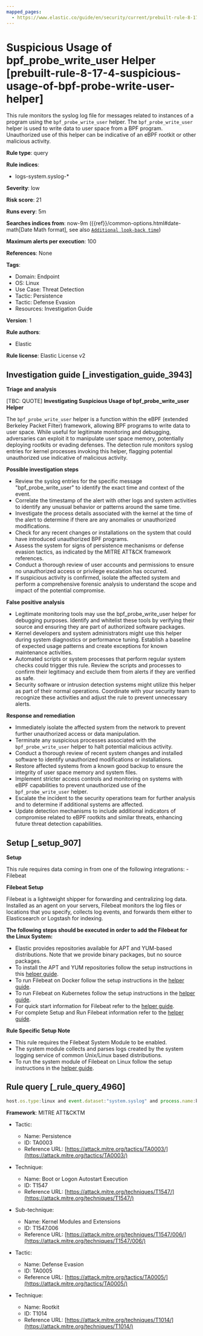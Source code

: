 ```yaml
---
mapped_pages:
  - https://www.elastic.co/guide/en/security/current/prebuilt-rule-8-17-4-suspicious-usage-of-bpf-probe-write-user-helper.html
---
```


# Suspicious Usage of bpf_probe_write_user Helper [prebuilt-rule-8-17-4-suspicious-usage-of-bpf-probe-write-user-helper]

This rule monitors the syslog log file for messages related to instances of a program using the `bpf_probe_write_user` helper. The `bpf_probe_write_user` helper is used to write data to user space from a BPF program. Unauthorized use of this helper can be indicative of an eBPF rootkit or other malicious activity.

**Rule type**: query

**Rule indices**:

* logs-system.syslog-*

**Severity**: low

**Risk score**: 21

**Runs every**: 5m

**Searches indices from**: now-9m ({{ref}}/common-options.html#date-math[Date Math format], see also [`Additional look-back time`](docs-content://solutions/security/detect-and-alert/create-detection-rule.md#rule-schedule))

**Maximum alerts per execution**: 100

**References**: None

**Tags**:

* Domain: Endpoint
* OS: Linux
* Use Case: Threat Detection
* Tactic: Persistence
* Tactic: Defense Evasion
* Resources: Investigation Guide

**Version**: 1

**Rule authors**:

* Elastic

**Rule license**: Elastic License v2

## Investigation guide [_investigation_guide_3943]

**Triage and analysis**

[TBC: QUOTE]
**Investigating Suspicious Usage of bpf_probe_write_user Helper**

The `bpf_probe_write_user` helper is a function within the eBPF (extended Berkeley Packet Filter) framework, allowing BPF programs to write data to user space. While useful for legitimate monitoring and debugging, adversaries can exploit it to manipulate user space memory, potentially deploying rootkits or evading defenses. The detection rule monitors syslog entries for kernel processes invoking this helper, flagging potential unauthorized use indicative of malicious activity.

**Possible investigation steps**

* Review the syslog entries for the specific message "bpf_probe_write_user" to identify the exact time and context of the event.
* Correlate the timestamp of the alert with other logs and system activities to identify any unusual behavior or patterns around the same time.
* Investigate the process details associated with the kernel at the time of the alert to determine if there are any anomalies or unauthorized modifications.
* Check for any recent changes or installations on the system that could have introduced unauthorized BPF programs.
* Assess the system for signs of persistence mechanisms or defense evasion tactics, as indicated by the MITRE ATT&CK framework references.
* Conduct a thorough review of user accounts and permissions to ensure no unauthorized access or privilege escalation has occurred.
* If suspicious activity is confirmed, isolate the affected system and perform a comprehensive forensic analysis to understand the scope and impact of the potential compromise.

**False positive analysis**

* Legitimate monitoring tools may use the bpf_probe_write_user helper for debugging purposes. Identify and whitelist these tools by verifying their source and ensuring they are part of authorized software packages.
* Kernel developers and system administrators might use this helper during system diagnostics or performance tuning. Establish a baseline of expected usage patterns and create exceptions for known maintenance activities.
* Automated scripts or system processes that perform regular system checks could trigger this rule. Review the scripts and processes to confirm their legitimacy and exclude them from alerts if they are verified as safe.
* Security software or intrusion detection systems might utilize this helper as part of their normal operations. Coordinate with your security team to recognize these activities and adjust the rule to prevent unnecessary alerts.

**Response and remediation**

* Immediately isolate the affected system from the network to prevent further unauthorized access or data manipulation.
* Terminate any suspicious processes associated with the `bpf_probe_write_user` helper to halt potential malicious activity.
* Conduct a thorough review of recent system changes and installed software to identify unauthorized modifications or installations.
* Restore affected systems from a known good backup to ensure the integrity of user space memory and system files.
* Implement stricter access controls and monitoring on systems with eBPF capabilities to prevent unauthorized use of the `bpf_probe_write_user` helper.
* Escalate the incident to the security operations team for further analysis and to determine if additional systems are affected.
* Update detection mechanisms to include additional indicators of compromise related to eBPF rootkits and similar threats, enhancing future threat detection capabilities.


## Setup [_setup_907]

**Setup**

This rule requires data coming in from one of the following integrations: - Filebeat

**Filebeat Setup**

Filebeat is a lightweight shipper for forwarding and centralizing log data. Installed as an agent on your servers, Filebeat monitors the log files or locations that you specify, collects log events, and forwards them either to Elasticsearch or Logstash for indexing.

**The following steps should be executed in order to add the Filebeat for the Linux System:**

* Elastic provides repositories available for APT and YUM-based distributions. Note that we provide binary packages, but no source packages.
* To install the APT and YUM repositories follow the setup instructions in this [helper guide](beats://docs/reference/filebeat/setup-repositories.md).
* To run Filebeat on Docker follow the setup instructions in the [helper guide](beats://docs/reference/filebeat/running-on-docker.md).
* To run Filebeat on Kubernetes follow the setup instructions in the [helper guide](beats://docs/reference/filebeat/running-on-kubernetes.md).
* For quick start information for Filebeat refer to the [helper guide](https://www.elastic.co/guide/en/beats/filebeat/8.11/filebeat-installation-configuration.html).
* For complete Setup and Run Filebeat information refer to the [helper guide](beats://docs/reference/filebeat/setting-up-running.md).

**Rule Specific Setup Note**

* This rule requires the Filebeat System Module to be enabled.
* The system module collects and parses logs created by the system logging service of common Unix/Linux based distributions.
* To run the system module of Filebeat on Linux follow the setup instructions in the [helper guide](beats://docs/reference/filebeat/filebeat-module-system.md).


## Rule query [_rule_query_4960]

```js
host.os.type:linux and event.dataset:"system.syslog" and process.name:kernel and message:"bpf_probe_write_user"
```

**Framework**: MITRE ATT&CKTM

* Tactic:

    * Name: Persistence
    * ID: TA0003
    * Reference URL: [https://attack.mitre.org/tactics/TA0003/](https://attack.mitre.org/tactics/TA0003/)

* Technique:

    * Name: Boot or Logon Autostart Execution
    * ID: T1547
    * Reference URL: [https://attack.mitre.org/techniques/T1547/](https://attack.mitre.org/techniques/T1547/)

* Sub-technique:

    * Name: Kernel Modules and Extensions
    * ID: T1547.006
    * Reference URL: [https://attack.mitre.org/techniques/T1547/006/](https://attack.mitre.org/techniques/T1547/006/)

* Tactic:

    * Name: Defense Evasion
    * ID: TA0005
    * Reference URL: [https://attack.mitre.org/tactics/TA0005/](https://attack.mitre.org/tactics/TA0005/)

* Technique:

    * Name: Rootkit
    * ID: T1014
    * Reference URL: [https://attack.mitre.org/techniques/T1014/](https://attack.mitre.org/techniques/T1014/)



